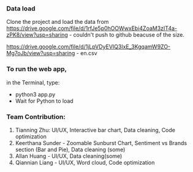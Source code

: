 ### Data load
Clone the project and load the data from https://drive.google.com/file/d/1rfJe5p0hOOWwxEbi4ZoaM3zIT4a-zPK8/view?usp=sharing - couldn't push to github beacuse of the size.

https://drive.google.com/file/d/1jLpVDyEVIQ3IxE_3KgqamW9ZO-Mg7oJb/view?usp=sharing - en.csv

### To run the web app, 
in the Terminal, type:
- python3 app.py
- Wait for Python to load

### Team Contribution: 

1. Tianning Zhu: UI/UX, Interactive bar chart, Data cleaning, Code optimization
2. Keerthana Sunder - Zoomable Sunburst Chart, Sentiment vs Brands section (Bar and Pie), Data cleaning (some)
3. Allan Huang - UI/UX, Data cleaning(some)
4. Qiannian Liang - UI/UX, Word cloud, Code optimization 


